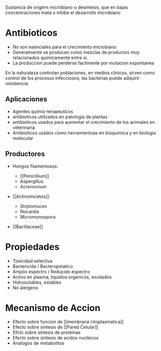 Sustancia de origern microbiano o desintesis, que en bajas concentraciones mata o inhibe el desarrollo microbiano

# Antibioticos

- No son esenciales para el crecimiento microbiano
- Generalmente se producen como mezclas de productos muy relacionados quimicamente entre si.
- La produccion puede perderse facilmente por mutacion espontanea

En la naturaleza controlan poblaciones, en medios clinicos, sirven como control de los procesos infecciosos, las bacterias puede adquirir resistencia.

## Aplicaciones 

- Agentes quimio-terapeuticos
- antibioticos utilizados en patologia de plantas
- antibioticos usados para aumentar el crecimiento de los animales en veterinaria
- Antibioticos usados como herramientoas en bioquimica y en biologia molecular

## Productores

- Hongos filamentosos:
	- [[Penicillium]] 
	- Aspergillus
	- Acremonium

- [[Actinomicetos]]:
	- Strptomuces
	- Nocardia
	- Micromonospora

- [[Bacillaceae]]

# Propiedades

- Toxicidad selectiva
- Bactericida / Bacteropstatico
- Amplio espectro / Reducido espectro
- Activo en plasma, liquidos organicos, exudados
- Hidrosolubles, estables
- No alergeno

# Mecanismo de Accion

- Efecto sobre funcion de [[membrana citoplasmatica]]
- Efecto sobre sintesis de [[Pared Celular]]
- Efcto sobre sintesis de proteinas
- Efecto sobre sintesis de acidos nucleicos
- Analogos de metabolitos


